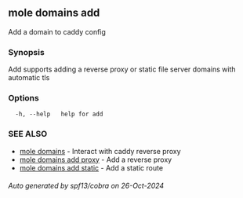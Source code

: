 ## mole domains add

Add a domain to caddy config

### Synopsis

Add supports adding a reverse proxy
	or static file server domains with automatic tls

### Options

```
  -h, --help   help for add
```

### SEE ALSO

* [mole domains](mole_domains.md)	 - Interact with caddy reverse proxy
* [mole domains add proxy](mole_domains_add_proxy.md)	 - Add a reverse proxy
* [mole domains add static](mole_domains_add_static.md)	 - Add a static route

###### Auto generated by spf13/cobra on 26-Oct-2024

